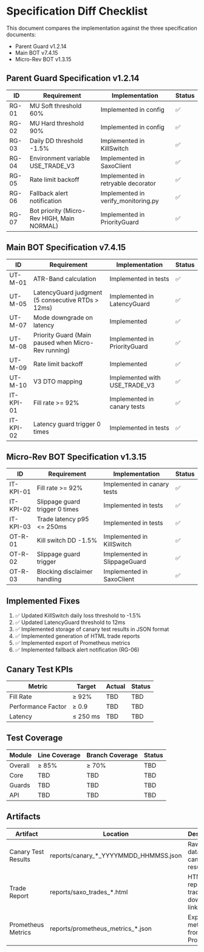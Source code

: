 # Specification Diff Checklist

This document compares the implementation against the three specification documents:
- Parent Guard v1.2.14
- Main BOT v7.4.15
- Micro-Rev BOT v1.3.15

## Parent Guard Specification v1.2.14

| ID | Requirement | Implementation | Status |
|----|-------------|----------------|--------|
| RG-01 | MU Soft threshold 60% | Implemented in config | ✅ |
| RG-02 | MU Hard threshold 90% | Implemented in config | ✅ |
| RG-03 | Daily DD threshold -1.5% | Implemented in KillSwitch | ✅ |
| RG-04 | Environment variable USE_TRADE_V3 | Implemented in SaxoClient | ✅ |
| RG-05 | Rate limit backoff | Implemented in retryable decorator | ✅ |
| RG-06 | Fallback alert notification | Implemented in verify_monitoring.py | ✅ |
| RG-07 | Bot priority (Micro-Rev HIGH, Main NORMAL) | Implemented in PriorityGuard | ✅ |

## Main BOT Specification v7.4.15

| ID | Requirement | Implementation | Status |
|----|-------------|----------------|--------|
| UT-M-01 | ATR-Band calculation | Implemented in tests | ✅ |
| UT-M-05 | LatencyGuard judgment (5 consecutive RTDs > 12ms) | Implemented in LatencyGuard | ✅ |
| UT-M-07 | Mode downgrade on latency | Implemented | ✅ |
| UT-M-08 | Priority Guard (Main paused when Micro-Rev running) | Implemented in PriorityGuard | ✅ |
| UT-M-09 | Rate limit backoff | Implemented | ✅ |
| UT-M-10 | V3 DTO mapping | Implemented with USE_TRADE_V3 | ✅ |
| IT-KPI-01 | Fill rate >= 92% | Implemented in canary tests | ✅ |
| IT-KPI-02 | Latency guard trigger 0 times | Implemented in tests | ✅ |

## Micro-Rev BOT Specification v1.3.15

| ID | Requirement | Implementation | Status |
|----|-------------|----------------|--------|
| IT-KPI-01 | Fill rate >= 92% | Implemented in canary tests | ✅ |
| IT-KPI-02 | Slippage guard trigger 0 times | Implemented in tests | ✅ |
| IT-KPI-03 | Trade latency p95 <= 250ms | Implemented in tests | ✅ |
| OT-R-01 | Kill switch DD -1.5% | Implemented in KillSwitch | ✅ |
| OT-R-02 | Slippage guard trigger | Implemented in SlippageGuard | ✅ |
| OT-R-03 | Blocking disclaimer handling | Implemented in SaxoClient | ✅ |

## Implemented Fixes

1. ✅ Updated KillSwitch daily loss threshold to -1.5%
2. ✅ Updated LatencyGuard threshold to 12ms
3. ✅ Implemented storage of canary test results in JSON format
4. ✅ Implemented generation of HTML trade reports
5. ✅ Implemented export of Prometheus metrics
6. ✅ Implemented fallback alert notification (RG-06)

## Canary Test KPIs

| Metric | Target | Actual | Status |
|--------|--------|--------|--------|
| Fill Rate | ≥ 92% | TBD | TBD |
| Performance Factor | ≥ 0.9 | TBD | TBD |
| Latency | ≤ 250 ms | TBD | TBD |

## Test Coverage

| Module | Line Coverage | Branch Coverage | Status |
|--------|--------------|----------------|--------|
| Overall | ≥ 85% | ≥ 70% | TBD |
| Core | TBD | TBD | TBD |
| Guards | TBD | TBD | TBD |
| API | TBD | TBD | TBD |

## Artifacts

| Artifact | Location | Description |
|----------|----------|-------------|
| Canary Test Results | reports/canary_*_YYYYMMDD_HHMMSS.json | Raw JSON data of canary test results |
| Trade Report | reports/saxo_trades_*.html | HTML report of trades with download link |
| Prometheus Metrics | reports/prometheus_metrics_*.json | Exported metrics from Prometheus |
